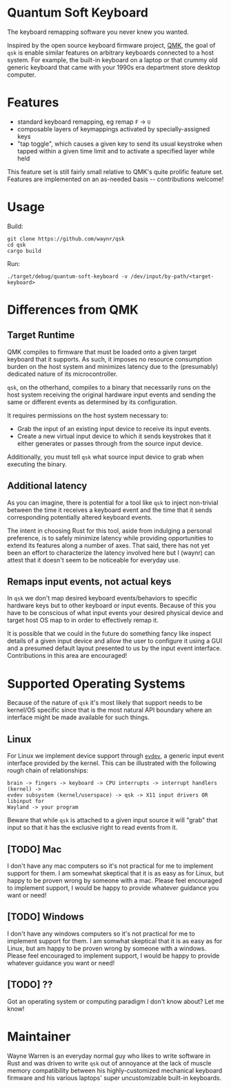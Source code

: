 # Quantum Soft Keyboard

The keyboard remapping software you never knew you wanted.

Inspired by the open source keyboard firmware project,
[QMK](https://github.com/qmk/qmk_firmware), the goal of `qsk` is enable similar
features on arbitrary keyboards connected to a host system. For example, the
built-in keyboard on a laptop or that crummy old generic keyboard that came
with your 1990s era department store desktop computer.

# Features

* standard keyboard remapping, eg remap `F` -> `U`
* composable layers of keymappings activated by specially-assigned keys
* "tap toggle", which causes a given key to send its usual keystroke when
  tapped within a given time limit and to activate a specified layer while held

This feature set is still fairly small relative to QMK's quite prolific feature
set. Features are implemented on an as-needed basis -- contributions welcome!

# Usage

Build:

```
git clone https://github.com/waynr/qsk
cd qsk
cargo build
```

Run:
```
./target/debug/quantum-soft-keyboard -v /dev/input/by-path/<target-keyboard>
```

# Differences from QMK

## Target Runtime

QMK compiles to firmware that must be loaded onto a given target keyboard that
it supports. As such, it imposes no resource consumption burden on the host
system and minimizes latency due to the (presumably) dedicated nature of its
microcontroller.

`qsk`, on the otherhand, compiles to a binary that necessarily runs on the host
system receiving the original hardware input events and sending the same or
different events as determined by its configuration.

It requires permissions on the host system necessary to:

* Grab the input of an existing input device to receive its input events.
* Create a new virtual input device to which it sends keystrokes that it
  either generates or passes through from the source input device.

Additionally, you must tell `qsk` what source input device to grab when
executing the binary.

## Additional latency

As you can imagine, there is potential for a tool like `qsk` to inject
non-trivial between the time it receives a keyboard event and the time that it
sends corresponding potentially altered keyboard events.

The intent in choosing Rust for this tool, aside from indulging a personal
preference, is to safely minimize latency while providing opportunities to
extend its features along a number of axes. That said, there has not yet been
an effort to characterize the latency involved here but I (waynr) can attest
that it doesn't seem to be noticeable for everyday use.

## Remaps input events, not actual keys

In `qsk` we don't map desired keyboard events/behaviors to specific hardware
keys but to other keyboard or input events. Because of this you have to be
conscious of what input events your desired physical device and target host OS
map to in order to effectively remap it.

It is possible that we could in the future do something fancy like inspect
details of a given input device and allow the user to configure it using a GUI
and a presumed default layout presented to us by the input event interface.
Contributions in this area are encouraged!

# Supported Operating Systems

Because of the nature of `qsk` it's most likely that support needs to be
kernel/OS specific since that is the most natural API boundary where an
interface might be made available for such things.

## Linux

For Linux we implement device support through
[`evdev`](https://en.wikipedia.org/wiki/Evdev), a generic input event
interface provided by the kernel. This can be illustrated with the following
rough chain of relationships:

```
brain -> fingers -> keyboard -> CPU interrupts -> interrupt handlers (kernel) ->
evdev subsystem (kernel/userspace) -> qsk -> X11 input drivers OR libinput for
Wayland -> your program
```

Beware that while `qsk` is attached to a given input source it will "grab" that
input so that it has the exclusive right to read events from it.

## [TODO] Mac

I don't have any mac computers so it's not practical for me to implement
support for them. I am somewhat skeptical that it is as easy as for Linux, but
happy to be proven wrong by someone with a mac. Please feel encouraged to
implement support, I would be happy to provide whatever guidance you want or
need!

## [TODO] Windows

I don't have any windows computers so it's not practical for me to implement
support for them. I am somwhat skeptical that it is as easy as for Linux, but
am happy to be proven wrong by someone with a windows. Please feel encouraged
to implement support, I would be happy to provide whatever guidance you want or
need!

## [TODO] ??

Got an operating system or computing paradigm I don't know about? Let me know!

# Maintainer

Wayne Warren is an everyday normal guy who likes to write software in Rust and
was driven to write `qsk` out of annoyance at the lack of muscle memory
compatibility between his highly-customized mechanical keyboard firmware and
his various laptops' super uncustomizable built-in keyboards.
